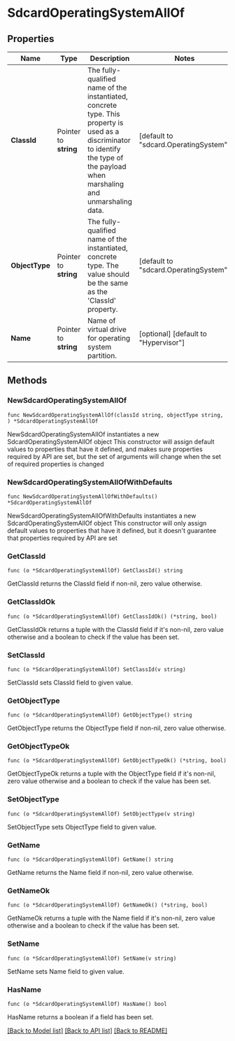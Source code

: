 # SdcardOperatingSystemAllOf

## Properties

Name | Type | Description | Notes
------------ | ------------- | ------------- | -------------
**ClassId** | Pointer to **string** | The fully-qualified name of the instantiated, concrete type. This property is used as a discriminator to identify the type of the payload when marshaling and unmarshaling data. | [default to "sdcard.OperatingSystem"]
**ObjectType** | Pointer to **string** | The fully-qualified name of the instantiated, concrete type. The value should be the same as the &#39;ClassId&#39; property. | [default to "sdcard.OperatingSystem"]
**Name** | Pointer to **string** | Name of virtual drive for operating system partition. | [optional] [default to "Hypervisor"]

## Methods

### NewSdcardOperatingSystemAllOf

`func NewSdcardOperatingSystemAllOf(classId string, objectType string, ) *SdcardOperatingSystemAllOf`

NewSdcardOperatingSystemAllOf instantiates a new SdcardOperatingSystemAllOf object
This constructor will assign default values to properties that have it defined,
and makes sure properties required by API are set, but the set of arguments
will change when the set of required properties is changed

### NewSdcardOperatingSystemAllOfWithDefaults

`func NewSdcardOperatingSystemAllOfWithDefaults() *SdcardOperatingSystemAllOf`

NewSdcardOperatingSystemAllOfWithDefaults instantiates a new SdcardOperatingSystemAllOf object
This constructor will only assign default values to properties that have it defined,
but it doesn't guarantee that properties required by API are set

### GetClassId

`func (o *SdcardOperatingSystemAllOf) GetClassId() string`

GetClassId returns the ClassId field if non-nil, zero value otherwise.

### GetClassIdOk

`func (o *SdcardOperatingSystemAllOf) GetClassIdOk() (*string, bool)`

GetClassIdOk returns a tuple with the ClassId field if it's non-nil, zero value otherwise
and a boolean to check if the value has been set.

### SetClassId

`func (o *SdcardOperatingSystemAllOf) SetClassId(v string)`

SetClassId sets ClassId field to given value.


### GetObjectType

`func (o *SdcardOperatingSystemAllOf) GetObjectType() string`

GetObjectType returns the ObjectType field if non-nil, zero value otherwise.

### GetObjectTypeOk

`func (o *SdcardOperatingSystemAllOf) GetObjectTypeOk() (*string, bool)`

GetObjectTypeOk returns a tuple with the ObjectType field if it's non-nil, zero value otherwise
and a boolean to check if the value has been set.

### SetObjectType

`func (o *SdcardOperatingSystemAllOf) SetObjectType(v string)`

SetObjectType sets ObjectType field to given value.


### GetName

`func (o *SdcardOperatingSystemAllOf) GetName() string`

GetName returns the Name field if non-nil, zero value otherwise.

### GetNameOk

`func (o *SdcardOperatingSystemAllOf) GetNameOk() (*string, bool)`

GetNameOk returns a tuple with the Name field if it's non-nil, zero value otherwise
and a boolean to check if the value has been set.

### SetName

`func (o *SdcardOperatingSystemAllOf) SetName(v string)`

SetName sets Name field to given value.

### HasName

`func (o *SdcardOperatingSystemAllOf) HasName() bool`

HasName returns a boolean if a field has been set.


[[Back to Model list]](../README.md#documentation-for-models) [[Back to API list]](../README.md#documentation-for-api-endpoints) [[Back to README]](../README.md)


